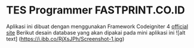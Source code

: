 # TES Programmer FASTPRINT.CO.ID
Aplikasi ini dibuat dengan menggunakan Framework Codeigniter 4 [official site](https://codeigniter.com)
Berikut desain database yang akan dipakai pada mini aplikasi ini
![alt text] (https://i.ibb.co/RjXsJPh/Screenshot-1.jpg)


